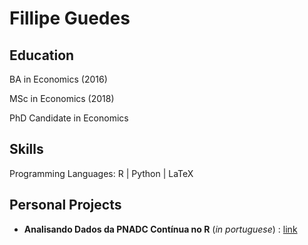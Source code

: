 # Fillipe Guedes

## Education

BA in Economics (2016)

MSc in Economics (2018)

PhD Candidate in Economics


## Skills

Programming Languages: R | Python | LaTeX


## Personal Projects

- **Analisando Dados da PNADC Contínua no R** (_in portuguese_) :  [link](https://github.com/fguedes1/Analisando-PNAD-Continua)

